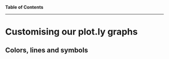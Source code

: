**Table of Contents**
<!-- toc -->
---

# Customising our plot.ly graphs

## Colors, lines and symbols

